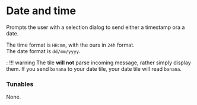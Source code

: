 # Date and time

Prompts the user with a selection dialog to send either a timestamp ora a date.

The time format is `HH:mm`, with the ours in `24h` format.  
The date format is `dd/mm/yyyy`.

:   !!! warning
        The tile **will not** parse incoming message, rather simply display them. If you send `banana` to your date tile, your date tile will read `banana`.

### Tunables
None.